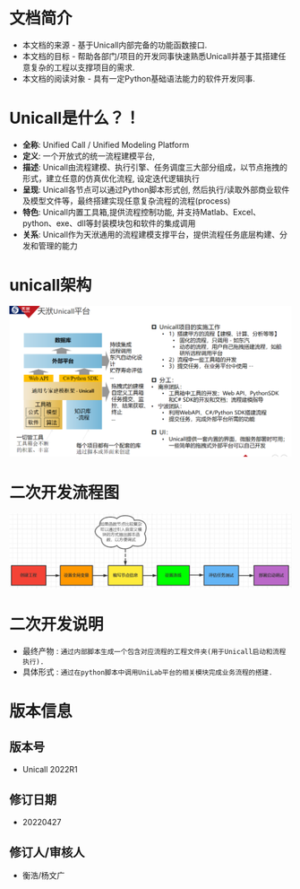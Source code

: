 # 文档简介

* 本文档的来源 - 基于Unicall内部完备的功能函数接口.
* 本文档的目标 - 帮助各部门/项目的开发同事快速熟悉Unicall并基于其搭建任意复杂的工程以支撑项目的需求.
* 本文档的阅读对象 - 具有一定Python基础语法能力的软件开发同事.

# Unicall是什么？！
* **全称**: Unified Call / Unified Modeling Platform
* **定义**: 一个开放式的统一流程建模平台, 
* **描述**: Unicall由流程建模、执行引擎、任务调度三大部分组成，以节点拖拽的形式，建立任意的仿真优化流程, 设定迭代逻辑执行
* **呈现**: Unicall各节点可以通过Python脚本形式创, 然后执行/读取外部商业软件及模型文件等，最终搭建实现任意复杂流程的流程(process)
* **特色**: Unicall内置工具箱,提供流程控制功能, 并支持Matlab、Excel、python、exe、dll等封装模块包和软件的集成调用
* **关系**: Unicall作为天洑通用的流程建模支撑平台，提供流程任务底层构建、分发和管理的能力

# unicall架构
![unicall架构图.png](img/unicall架构图.png)


# 二次开发流程图
![二次开发流程图.png](img/二次开发流程图.png)

# 二次开发说明 
* 最终产物 : `通过内部脚本生成一个包含对应流程的工程文件夹(用于Unicall启动和流程执行).`
* 具体形式 : `通过在python脚本中调用UniLab平台的相关模块完成业务流程的搭建.`


# 版本信息
## 版本号
* Unicall 2022R1
## 修订日期
* 20220427
## 修订人/审核人
* 衡浩/杨文广